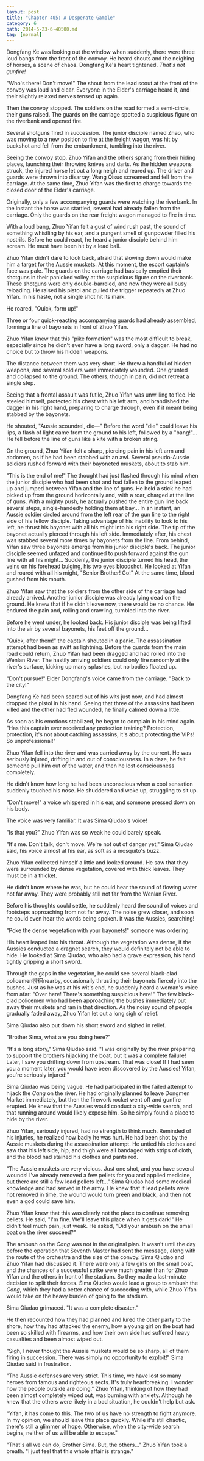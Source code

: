 ```yaml
---
layout: post
title: "Chapter 405: A Desperate Gamble"
category: 6
path: 2014-5-23-6-40500.md
tag: [normal]
---
```


Dongfang Ke was looking out the window when suddenly, there were three loud bangs from the front of the convoy. He heard shouts and the neighing of horses, a scene of chaos. Dongfang Ke's heart tightened. *That's not gunfire!*

"Who's there! Don't move!" The shout from the lead scout at the front of the convoy was loud and clear. Everyone in the Elder's carriage heard it, and their slightly relaxed nerves tensed up again.

Then the convoy stopped. The soldiers on the road formed a semi-circle, their guns raised. The guards on the carriage spotted a suspicious figure on the riverbank and opened fire.

Several shotguns fired in succession. The junior disciple named Zhao, who was moving to a new position to fire at the freight wagon, was hit by buckshot and fell from the embankment, tumbling into the river.

Seeing the convoy stop, Zhuo Yifan and the others sprang from their hiding places, launching their throwing knives and darts. As the hidden weapons struck, the injured horse let out a long neigh and reared up. The driver and guards were thrown into disarray. Wang Qisuo screamed and fell from the carriage. At the same time, Zhuo Yifan was the first to charge towards the closed door of the Elder's carriage.

Originally, only a few accompanying guards were watching the riverbank. In the instant the horse was startled, several had already fallen from the carriage. Only the guards on the rear freight wagon managed to fire in time.

With a loud bang, Zhuo Yifan felt a gust of wind rush past, the sound of something whistling by his ear, and a pungent smell of gunpowder filled his nostrils. Before he could react, he heard a junior disciple behind him scream. He must have been hit by a lead ball.

Zhuo Yifan didn't dare to look back, afraid that slowing down would make him a target for the Aussie muskets. At this moment, the escort captain's face was pale. The guards on the carriage had basically emptied their shotguns in their panicked volley at the suspicious figure on the riverbank. These shotguns were only double-barreled, and now they were all busy reloading. He raised his pistol and pulled the trigger repeatedly at Zhuo Yifan. In his haste, not a single shot hit its mark.

He roared, "Quick, form up!"

Three or four quick-reacting accompanying guards had already assembled, forming a line of bayonets in front of Zhuo Yifan.

Zhuo Yifan knew that this "pike formation" was the most difficult to break, especially since he didn't even have a long sword, only a dagger. He had no choice but to throw his hidden weapons.

The distance between them was very short. He threw a handful of hidden weapons, and several soldiers were immediately wounded. One grunted and collapsed to the ground. The others, though in pain, did not retreat a single step.

Seeing that a frontal assault was futile, Zhuo Yifan was unwilling to flee. He steeled himself, protected his chest with his left arm, and brandished the dagger in his right hand, preparing to charge through, even if it meant being stabbed by the bayonets.

He shouted, "Aussie scoundrel, die—" Before the word "die" could leave his lips, a flash of light came from the ground to his left, followed by a "bang!"... He fell before the line of guns like a kite with a broken string.

On the ground, Zhuo Yifan felt a sharp, piercing pain in his left arm and abdomen, as if he had been stabbed with an awl. Several pseudo-Aussie soldiers rushed forward with their bayoneted muskets, about to stab him.

"This is the end of me!" The thought had just flashed through his mind when the junior disciple who had been shot and had fallen to the ground leaped up and jumped between Yifan and the line of guns. He held a stick he had picked up from the ground horizontally and, with a roar, charged at the line of guns. With a mighty push, he actually pushed the entire gun line back several steps, single-handedly holding them at bay... In an instant, an Aussie soldier circled around from the left rear of the gun line to the right side of his fellow disciple. Taking advantage of his inability to look to his left, he thrust his bayonet with all his might into his right side. The tip of the bayonet actually pierced through his left side. Immediately after, his chest was stabbed several more times by bayonets from the line. From behind, Yifan saw three bayonets emerge from his junior disciple's back. The junior disciple seemed unfazed and continued to push forward against the gun line with all his might... Suddenly, the junior disciple turned his head, the veins on his forehead bulging, his two eyes bloodshot. He looked at Yifan and roared with all his might, "Senior Brother! Go!" At the same time, blood gushed from his mouth.

Zhuo Yifan saw that the soldiers from the other side of the carriage had already arrived. Another junior disciple was already lying dead on the ground. He knew that if he didn't leave now, there would be no chance. He endured the pain and, rolling and crawling, tumbled into the river.

Before he went under, he looked back. His junior disciple was being lifted into the air by several bayonets, his feet off the ground...

"Quick, after them!" the captain shouted in a panic. The assassination attempt had been as swift as lightning. Before the guards from the main road could return, Zhuo Yifan had been dragged and had rolled into the Wenlan River. The hastily arriving soldiers could only fire randomly at the river's surface, kicking up many splashes, but no bodies floated up.

"Don't pursue!" Elder Dongfang's voice came from the carriage. "Back to the city!"

Dongfang Ke had been scared out of his wits just now, and had almost dropped the pistol in his hand. Seeing that three of the assassins had been killed and the other had fled wounded, he finally calmed down a little.

As soon as his emotions stabilized, he began to complain in his mind again. "Has this captain ever received any protection training? Protection, protection, it's not about catching assassins, it's about protecting the VIPs! So unprofessional!"

Zhuo Yifan fell into the river and was carried away by the current. He was seriously injured, drifting in and out of consciousness. In a daze, he felt someone pull him out of the water, and then he lost consciousness completely.

He didn't know how long he had been unconscious when a cool sensation suddenly touched his nose. He shuddered and woke up, struggling to sit up.

"Don't move!" a voice whispered in his ear, and someone pressed down on his body.

The voice was very familiar. It was Sima Qiudao's voice!

"Is that you?" Zhuo Yifan was so weak he could barely speak.

"It's me. Don't talk, don't move. We're not out of danger yet," Sima Qiudao said, his voice almost at his ear, as soft as a mosquito's buzz.

Zhuo Yifan collected himself a little and looked around. He saw that they were surrounded by dense vegetation, covered with thick leaves. They must be in a thicket.

He didn't know where he was, but he could hear the sound of flowing water not far away. They were probably still not far from the Wenlan River.

Before his thoughts could settle, he suddenly heard the sound of voices and footsteps approaching from not far away. The noise grew closer, and soon he could even hear the words being spoken. It was the Aussies, searching!

"Poke the dense vegetation with your bayonets!" someone was ordering.

His heart leaped into his throat. Although the vegetation was dense, if the Aussies conducted a dragnet search, they would definitely not be able to hide. He looked at Sima Qiudao, who also had a grave expression, his hand tightly gripping a short sword.

Through the gaps in the vegetation, he could see several black-clad policemen徘徊nearby, occasionally thrusting their bayonets fiercely into the bushes. Just as he was at his wit's end, he suddenly heard a woman's voice from afar: "Over here! There's something suspicious here!" The few black-clad policemen who had been approaching the bushes immediately put away their muskets and ran in that direction. As the noisy sound of people gradually faded away, Zhuo Yifan let out a long sigh of relief.

Sima Qiudao also put down his short sword and sighed in relief.

"Brother Sima, what are you doing here?"

"It's a long story," Sima Qiudao said. "I was originally by the river preparing to support the brothers hijacking the boat, but it was a complete failure! Later, I saw you drifting down from upstream. That was close! If I had seen you a moment later, you would have been discovered by the Aussies! Yifan, you're seriously injured!"

Sima Qiudao was being vague. He had participated in the failed attempt to hijack the *Cang* on the river. He had originally planned to leave Dongmen Market immediately, but then the firework rocket went off and gunfire erupted. He knew that the Aussies would conduct a city-wide search, and that running around would likely expose him. So he simply found a place to hide by the river.

Zhuo Yifan, seriously injured, had no strength to think much. Reminded of his injuries, he realized how badly he was hurt. He had been shot by the Aussie muskets during the assassination attempt. He untied his clothes and saw that his left side, hip, and thigh were all bandaged with strips of cloth, and the blood had stained his clothes and pants red.

"The Aussie muskets are very vicious. Just one shot, and you have several wounds! I've already removed a few pellets for you and applied medicine, but there are still a few lead pellets left..." Sima Qiudao had some medical knowledge and had served in the army. He knew that if lead pellets were not removed in time, the wound would turn green and black, and then not even a god could save him.

Zhuo Yifan knew that this was clearly not the place to continue removing pellets. He said, "I'm fine. We'll leave this place when it gets dark!" He didn't feel much pain, just weak. He asked, "Did your ambush on the small boat on the river succeed?"

The ambush on the *Cang* was not in the original plan. It wasn't until the day before the operation that Seventh Master had sent the message, along with the route of the orchestra and the size of the convoy. Sima Qiudao and Zhuo Yifan had discussed it. There were only a few girls on the small boat, and the chances of a successful strike were much greater than for Zhuo Yifan and the others in front of the stadium. So they made a last-minute decision to split their forces. Sima Qiudao would lead a group to ambush the *Cang*, which they had a better chance of succeeding with, while Zhuo Yifan would take on the heavy burden of going to the stadium.

Sima Qiudao grimaced. "It was a complete disaster."

He then recounted how they had planned and lured the other party to the shore, how they had attacked the enemy, how a young girl on the boat had been so skilled with firearms, and how their own side had suffered heavy casualties and been almost wiped out.

"Sigh, I never thought the Aussie muskets would be so sharp, all of them firing in succession. There was simply no opportunity to exploit!" Sima Qiudao said in frustration.

"The Aussie defenses are very strict. This time, we have lost so many heroes from famous and righteous sects. It's truly heartbreaking. I wonder how the people outside are doing." Zhuo Yifan, thinking of how they had been almost completely wiped out, was burning with anxiety. Although he knew that the others were likely in a bad situation, he couldn't help but ask.

"Yifan, it has come to this. The two of us have no strength to fight anymore. In my opinion, we should leave this place quickly. While it's still chaotic, there's still a glimmer of hope. Otherwise, when the city-wide search begins, neither of us will be able to escape."

"That's all we can do, Brother Sima. But, the others..." Zhuo Yifan took a breath. "I just feel that this whole affair is strange."